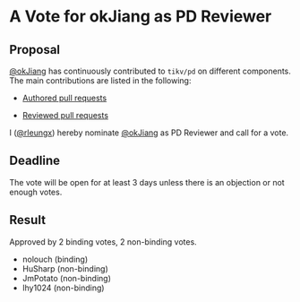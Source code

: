 # A Vote for okJiang as PD Reviewer

## Proposal

[@okJiang](https://github.com/okJiang) has continuously contributed to `tikv/pd` on different components. The main contributions are listed in the following:

* [Authored pull requests](https://github.com/tikv/pd/pulls?q=is%3Apr+author%3AokJiang+is%3Amerged)

* [Reviewed pull requests](https://github.com/tikv/pd/pulls?q=is:pr+reviewed-by:okJiang)

I ([@rleungx](https://github.com/rleungx)) hereby nominate [@okJiang](https://github.com/okJiang) as PD Reviewer and call for a vote.

## Deadline

The vote will be open for at least 3 days unless there is an objection or not enough votes.

## Result

Approved by 2 binding votes, 2 non-binding votes.
* nolouch (binding)
* HuSharp (non-binding)
* JmPotato (non-binding)
* lhy1024 (non-binding)
